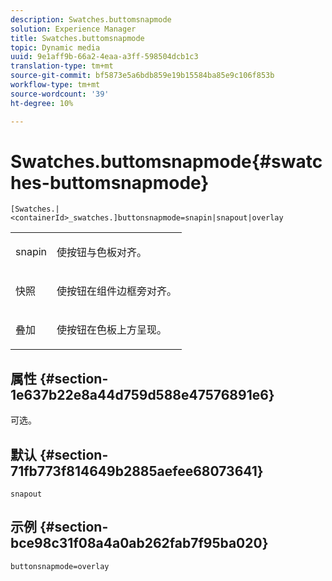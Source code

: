 ```yaml
---
description: Swatches.buttomsnapmode
solution: Experience Manager
title: Swatches.buttomsnapmode
topic: Dynamic media
uuid: 9e1aff9b-66a2-4eaa-a3ff-598504dcb1c3
translation-type: tm+mt
source-git-commit: bf5873e5a6bdb859e19b15584ba85e9c106f853b
workflow-type: tm+mt
source-wordcount: '39'
ht-degree: 10%

---
```



# Swatches.buttomsnapmode{#swatches-buttomsnapmode}

`[Swatches.|<containerId>_swatches.]buttonsnapmode=snapin|snapout|overlay`

<table id="table_4322E3ECE9354016B891F5E7A35D6A2A"> 
 <tbody> 
  <tr> 
   <td> <p> <span class="codeph"> <span class="varname"> snapin</span> </span> </p> </td> 
   <td> <p>使按钮与色板对齐。 </p> </td> 
  </tr> 
  <tr> 
   <td> <p> <span class="codeph"> <span class="varname"> 快照</span> </span> </p> </td> 
   <td> <p>使按钮在组件边框旁对齐。 </p> </td> 
  </tr> 
  <tr> 
   <td> <p> <span class="codeph"> <span class="varname"> 叠加</span> </span> </p> </td> 
   <td> <p>使按钮在色板上方呈现。 </p> </td> 
  </tr> 
 </tbody> 
</table>

## 属性 {#section-1e637b22e8a44d759d588e47576891e6}

可选。

## 默认 {#section-71fb773f814649b2885aefee68073641}

`snapout`

## 示例 {#section-bce98c31f08a4a0ab262fab7f95ba020}

`buttonsnapmode=overlay`
